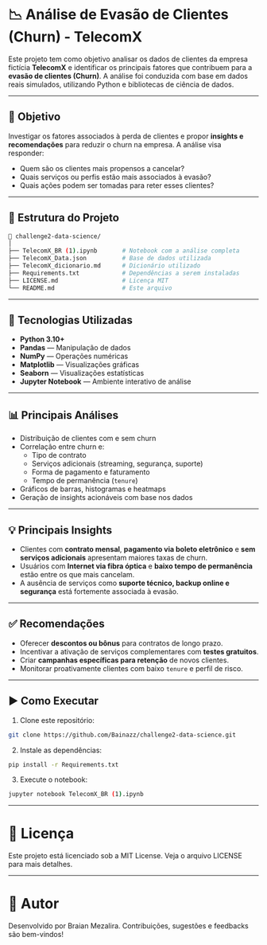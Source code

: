 # 📉 Análise de Evasão de Clientes (Churn) - TelecomX

Este projeto tem como objetivo analisar os dados de clientes da empresa fictícia **TelecomX** e identificar os principais fatores que contribuem para a **evasão de clientes (Churn)**. A análise foi conduzida com base em dados reais simulados, utilizando Python e bibliotecas de ciência de dados.

---

## 📌 Objetivo

Investigar os fatores associados à perda de clientes e propor **insights e recomendações** para reduzir o churn na empresa. A análise visa responder:

- Quem são os clientes mais propensos a cancelar?
- Quais serviços ou perfis estão mais associados à evasão?
- Quais ações podem ser tomadas para reter esses clientes?

---

## 📂 Estrutura do Projeto

```bash
📁 challenge2-data-science/
│
├── TelecomX_BR (1).ipynb       # Notebook com a análise completa
├── TelecomX_Data.json          # Base de dados utilizada
├── TelecomX_dicionario.md      # Dicionário utilizado
├── Requirements.txt            # Dependências a serem instaladas
├── LICENSE.md                  # Licença MIT
└── README.md                   # Este arquivo
```

---

## 🧪 Tecnologias Utilizadas

- **Python 3.10+**
- **Pandas** — Manipulação de dados
- **NumPy** — Operações numéricas
- **Matplotlib** — Visualizações gráficas
- **Seaborn** — Visualizações estatísticas
- **Jupyter Notebook** — Ambiente interativo de análise

---

## 📊 Principais Análises

- Distribuição de clientes com e sem churn
- Correlação entre churn e:
  - Tipo de contrato
  - Serviços adicionais (streaming, segurança, suporte)
  - Forma de pagamento e faturamento
  - Tempo de permanência (`tenure`)
- Gráficos de barras, histogramas e heatmaps
- Geração de insights acionáveis com base nos dados

---

## 💡 Principais Insights

- Clientes com **contrato mensal**, **pagamento via boleto eletrônico** e **sem serviços adicionais** apresentam maiores taxas de churn.
- Usuários com **Internet via fibra óptica** e **baixo tempo de permanência** estão entre os que mais cancelam.
- A ausência de serviços como **suporte técnico, backup online e segurança** está fortemente associada à evasão.

---

## ✅ Recomendações

- Oferecer **descontos ou bônus** para contratos de longo prazo.
- Incentivar a ativação de serviços complementares com **testes gratuitos**.
- Criar **campanhas específicas para retenção** de novos clientes.
- Monitorar proativamente clientes com baixo `tenure` e perfil de risco.

---

## ▶️ Como Executar

1. Clone este repositório:
```bash
git clone https://github.com/Bainazz/challenge2-data-science.git
```

2. Instale as dependências:
```bash
pip install -r Requirements.txt
```

3. Execute o notebook:
```bash
jupyter notebook TelecomX_BR (1).ipynb
```

---

# 📎 Licença
Este projeto está licenciado sob a MIT License. Veja o arquivo LICENSE para mais detalhes.

---

# 👤 Autor
Desenvolvido por Braian Mezalira.
Contribuições, sugestões e feedbacks são bem-vindos!
